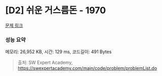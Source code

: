 # [D2] 쉬운 거스름돈 - 1970 

[문제 링크](https://swexpertacademy.com/main/code/problem/problemDetail.do?contestProbId=AV5PsIl6AXIDFAUq) 

### 성능 요약

메모리: 26,952 KB, 시간: 129 ms, 코드길이: 491 Bytes



> 출처: SW Expert Academy, https://swexpertacademy.com/main/code/problem/problemList.do